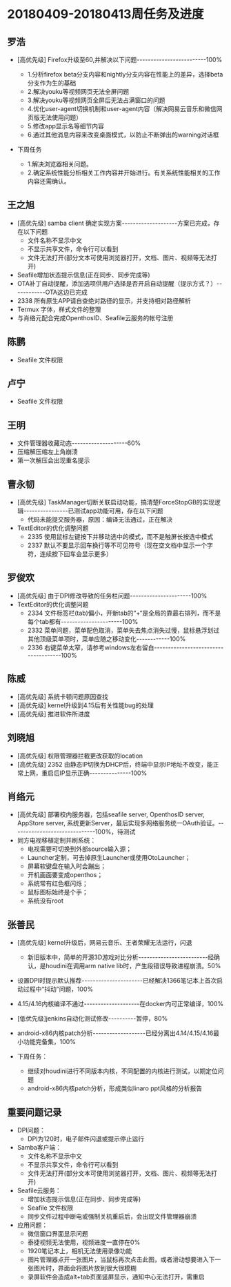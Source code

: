 # 20180409-20180413周任务及进度

## 罗浩
- [高优先级] Firefox升级至60,并解决以下问题-------------------------100%
   - 1.分析firefox beta分支内容和nightly分支内容在性能上的差异，选择beta分支作为生的基础
   - 2.解决youku等视频网页无法全屏问题
   - 3.解决youku等视频网页全屏后无法占满窗口的问题
   - 4.优化user-agent切换机制和user-agent内容（解决网易云音乐和微信网页版无法使用问题）
   - 5.修改app显示名等细节内容
   - 6.通过其他消息内容来改变桌面模式，以防止不断弹出的warning对话框
  
- 下周任务
   - 1.解决浏览器相关问题。
   - 2.确定系统性能分析相关工作内容并开始进行。有关系统性能相关的工作内容还需确认。

## 王之旭
- [高优先级] samba client 确定实现方案--------------------方案已完成，存在以下问题
   - 文件名称不显示中文
   - 不显示共享文件，命令行可以看到
   - 文件无法打开(部分文本可使用浏览器打开，文档、图片、视频等无法打开)
- Seafile增加状态提示信息(正在同步、同步完成等)
- OTA补丁自动提醒，添加选项供用户选择是否开启自动提醒（提示方式？）------------OTA这边已完成
- 2338 所有原生APP请自查绝对路径的显示，并支持相对路径解析
- Termux 字体，样式文件的整理
- 与肖络元配合完成OpenthosID、Seafile云服务的帐号注册

## 陈鹏
- Seafile 文件权限

## 卢宁
- Seafile 文件权限

## 王明
- 文件管理器收藏动态--------------------60%
- 压缩解压缩左上角崩溃
- 第一次解压会出现重名提示

## 曹永韧
- [高优先级] TaskManager切断关联启动功能，搞清楚ForceStopGB的实现逻辑----------------已测试app功能可用，存在以下问题
   - 代码未能提交服务器，原因：编译无法通过，正在解决
- TextEditor的优化调整问题
   - 2335 使用鼠标左键按下并移动选中的模式，而不是触屏长按选中模式
   - 2337 默认不要显示回车换行等不可见符号（现在空文档中显示一个字符，连续按下回车会显示更多）

## 罗俊欢
- [高优先级] 由于DPI修改导致的任务栏问题----------------------100%
- TextEditor的优化调整问题
   - 2334 文件标签栏(tab)偏小，开新tab的“+“是全局的靠最右排列，而不是每个tab都有----------------------100%
   - 2332 菜单问题，菜单配色取消，菜单失去焦点消失过慢，鼠标悬浮划过其他顶级菜单项时，菜单应随之移动变化------------100%
   - 2336 右键菜单太窄，请参考windows左右留白-------------------------------------100%

## 陈威
- [高优先级] 系统卡顿问题原因查找
- [高优先级] kernel升级到4.15后有关性能bug的处理
- [高优先级] 推进软件所进度

## 刘晓旭
- [高优先级] 权限管理器拦截更改获取的location
- [高优先级] 2352 由静态IP切换为DHCP后，终端中显示IP地址不改变，能正常上网，重启后IP显示正确---------------100%

## 肖络元
- [高优先级] 部署校内服务器，包括seafile server, OpenthosID server, AppStore server, 系统更新Server，最后实现多网络服务统一OAuth验证。------------------------------100%，待测试
- 同方电视移植定制并刷系统：
   - 电视需要可切换到外部source输入源；
   - Launcher定制，可去掉原生Launcher或使用OtoLauncher；
   - 屏幕软键盘在输入时会蹦出；
   - 开机画面要变成openthos；
   - 系统常有红色框闪烁；
   - 鼠标图标始终是个手；
   - 系统没有root

## 张善民
- [高优先级] kernel升级后，网易云音乐、王者荣耀无法运行，闪退
   - 新旧版本中，简单的开源3D游戏对比分析-------------------------经确认，是houdini在调用arm native lib时，产生段错误导致进程崩溃。50%
- 设置DPI时提示默认推荐----------------------已经解决1366笔记本上首次启动过程中“抖动”问题，100%
- 4.15/4.16内核编译不通过--------------------在docker内可正常编译，100%
- [低优先级]jenkins自动化测试修改----------暂停，80%
- android-x86内核patch分析-------------------已经分离出4.14/4.15/4.16最小功能完备集，100%

- 下周任务：
   - 继续对houdini进行不同版本内核，不同配置的内核进行测试，以期定位问题
   - android-x86内核patch分析，形成类似linaro ppt风格的分析报告

## 重要问题记录
- DPI问题：
   - DPI为120时，电子邮件闪退或提示停止运行
- Samba客户端：
   - 文件名称不显示中文
   - 不显示共享文件，命令行可以看到
   - 文件无法打开(部分文本可使用浏览器打开，文档、图片、视频等无法打开)
- Seafile云服务：
   - 增加状态提示信息(正在同步、同步完成等)
   - Seafile 文件权限
   - 同步文件过程中断电或强制关机重启后，会出现文件管理器崩溃
- 应用问题：
   - 微信窗口界面显示问题
   - 泰捷视频无法使用，视频进度一直停在0%
   - 1920笔记本上，相机无法使用录像功能
   - 图片管理器点开一张图片，当鼠标再次点击此图，或者滑动想要进入下一张图片时，界面会将图片放到很大很模糊
   - 录屏软件会造成alt+tab页面竖屏显示，通知中心无法打开，需重启
